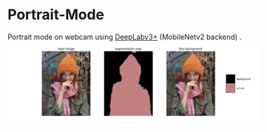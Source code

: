 # Portrait-Mode

Portrait mode on webcam using [DeepLabv3+](https://github.com/tensorflow/models/tree/master/research/deeplab) (MobileNetv2 backend) .
<img src="figs/result.png">

